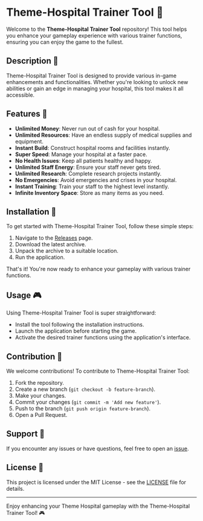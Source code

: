 # Theme-Hospital Trainer Tool 🏥

Welcome to the **Theme-Hospital Trainer Tool** repository! This tool helps you enhance your gameplay experience with various trainer functions, ensuring you can enjoy the game to the fullest.

## Description 📝

Theme-Hospital Trainer Tool is designed to provide various in-game enhancements and functionalities. Whether you're looking to unlock new abilities or gain an edge in managing your hospital, this tool makes it all accessible.

## Features 🌟

- **Unlimited Money**: Never run out of cash for your hospital.
- **Unlimited Resources**: Have an endless supply of medical supplies and equipment.
- **Instant Build**: Construct hospital rooms and facilities instantly.
- **Super Speed**: Manage your hospital at a faster pace.
- **No Health Issues**: Keep all patients healthy and happy.
- **Unlimited Staff Energy**: Ensure your staff never gets tired.
- **Unlimited Research**: Complete research projects instantly.
- **No Emergencies**: Avoid emergencies and crises in your hospital.
- **Instant Training**: Train your staff to the highest level instantly.
- **Infinite Inventory Space**: Store as many items as you need.

## Installation 🔽

To get started with Theme-Hospital Trainer Tool, follow these simple steps:

1. Navigate to the [Releases](../../releases) page.
2. Download the latest archive.
3. Unpack the archive to a suitable location.
4. Run the application.

That's it! You're now ready to enhance your gameplay with various trainer functions.

## Usage 🎮

Using Theme-Hospital Trainer Tool is super straightforward:
- Install the tool following the installation instructions.
- Launch the application before starting the game.
- Activate the desired trainer functions using the application's interface.

## Contribution 🤝

We welcome contributions! To contribute to Theme-Hospital Trainer Tool:
1. Fork the repository.
2. Create a new branch (`git checkout -b feature-branch`).
3. Make your changes.
4. Commit your changes (`git commit -m 'Add new feature'`).
5. Push to the branch (`git push origin feature-branch`).
6. Open a Pull Request.

## Support 🚀

If you encounter any issues or have questions, feel free to open an [issue](../../issues).

## License 📜

This project is licensed under the MIT License - see the [LICENSE](LICENSE) file for details.

---

Enjoy enhancing your Theme Hospital gameplay with the Theme-Hospital Trainer Tool! 🎮
